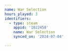 ```yaml
---
name: War Selection
hours_played: 3
identifiers:
  - type: steam
    appid: '1022450'
    name: War Selection
    synced_on: '2024-07-04'

---
```

